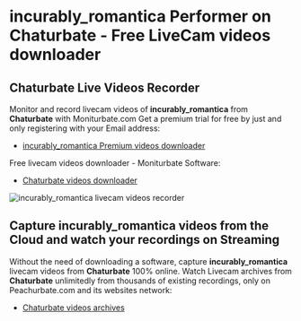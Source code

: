 # incurably_romantica Performer on Chaturbate - Free LiveCam videos downloader

## Chaturbate Live Videos Recorder

Monitor and record livecam videos of **incurably_romantica** from **Chaturbate** with Moniturbate.com
Get a premium trial for free by just and only registering with your Email address:
* [incurably_romantica Premium videos downloader](https://moniturbate.com/request-demo-licence-key.html)

Free livecam videos downloader - Moniturbate Software:
* [Chaturbate videos downloader](https://moniturbate.com/moniturbate-download-software.html)

![incurably_romantica livecam videos recorder](https://peachurnet.com/templates/moniturbate-software.png)


## Capture incurably_romantica videos from the Cloud and watch your recordings on Streaming

Without the need of downloading a software, capture **incurably_romantica** livecam videos from **Chaturbate** 100% online.
Watch Livecam archives from **Chaturbate** unlimitedly from thousands of existing recordings, only on Peachurbate.com and its websites network:
* [Chaturbate videos archives](https://peachurnet.com/)